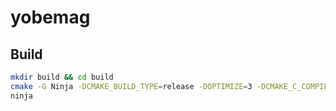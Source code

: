 # yobemag

## Build

```bash
mkdir build && cd build
cmake -G Ninja -DCMAKE_BUILD_TYPE=release -DOPTIMIZE=3 -DCMAKE_C_COMPILER=<gcc|clang> ..
ninja
```
